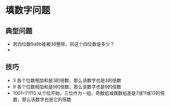 # 填数字问题

## 典型问题
- 若四位数9a8b能被36整除，则这个四位数是多少？
- 

## 技巧
- 3 各个位数相加和是3的倍数，那么该数字也是3的倍数
- 9 各个位数相加和是9的倍数，那么该数字也是9的倍数
- 1001=7*11*13 从个位开始，三位作为一组，奇数组减偶数组差是7或11或13的倍数，那么该数字也是它的倍数